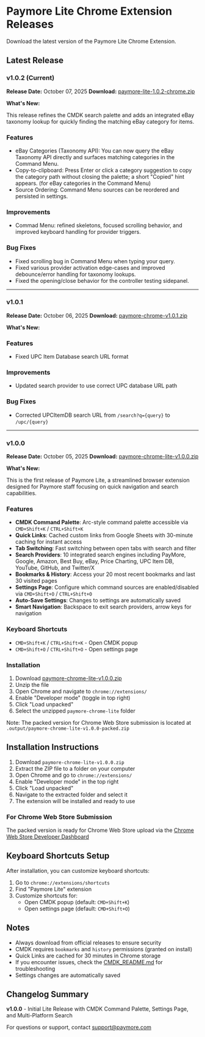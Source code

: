# Paymore Lite Chrome Extension Releases

Download the latest version of the Paymore Lite Chrome Extension.

## Latest Release

### v1.0.2 (Current)

**Release Date:** October 07, 2025
**Download:** [paymore-lite-1.0.2-chrome.zip](./paymore-lite-1.0.2-chrome.zip)

**What's New:**

This release refines the CMDK search palette and adds an integrated eBay taxonomy lookup for quickly finding the matching eBay category for items.

### Features

- eBay Categories (Taxonomy API): You can now query the eBay Taxonomy API directly and surfaces matching categories in the Command Menu.
- Copy-to-clipboard: Press Enter or click a category suggestion to copy the category path without closing the palette; a short "Copied" hint appears. (for eBay categories in the Command Menu)
- Source Ordering: Command Menu sources can be reordered and persisted in settings.

### Improvements

- Commad Menu: refined skeletons, focused scrolling behavior, and improved keyboard handling for provider triggers.

### Bug Fixes

- Fixed scrolling bug in Command Menu when typing your query.
- Fixed various provider activation edge-cases and improved debounce/error handling for taxonomy lookups.
- Fixed the opening/close behavior for the controller testing sidepanel.

---

### v1.0.1

**Release Date:** October 06, 2025
**Download:** [paymore-chrome-v1.0.1.zip](./paymore-chrome-v1.0.1.zip)

**What's New:**

### Features

- Fixed UPC Item Database search URL format

### Improvements

- Updated search provider to use correct UPC database URL path

### Bug Fixes

- Corrected UPCItemDB search URL from `/search?q={query}` to `/upc/{query}`

---

### v1.0.0

**Release Date:** October 05, 2025
**Download:** [paymore-chrome-lite-v1.0.0.zip](./paymore-chrome-lite-v1.0.0.zip)

**What's New:**

This is the first release of Paymore Lite, a streamlined browser extension designed for Paymore staff focusing on quick navigation and search capabilities.

### Features

- **CMDK Command Palette**: Arc-style command palette accessible via `CMD+Shift+K` / `CTRL+Shift+K`
- **Quick Links**: Cached custom links from Google Sheets with 30-minute caching for instant access
- **Tab Switching**: Fast switching between open tabs with search and filter
- **Search Providers**: 10 integrated search engines including PayMore, Google, Amazon, Best Buy, eBay, Price Charting, UPC Item DB, YouTube, GitHub, and Twitter/X
- **Bookmarks & History**: Access your 20 most recent bookmarks and last 30 visited pages
- **Settings Page**: Configure which command sources are enabled/disabled via `CMD+Shift+O` / `CTRL+Shift+O`
- **Auto-Save Settings**: Changes to settings are automatically saved
- **Smart Navigation**: Backspace to exit search providers, arrow keys for navigation

### Keyboard Shortcuts

- `CMD+Shift+K` / `CTRL+Shift+K` - Open CMDK popup
- `CMD+Shift+O` / `CTRL+Shift+O` - Open settings page

### Installation

1. Download [paymore-chrome-lite-v1.0.0.zip](./paymore-chrome-lite-v1.0.0.zip)
2. Unzip the file
3. Open Chrome and navigate to `chrome://extensions/`
4. Enable "Developer mode" (toggle in top right)
5. Click "Load unpacked"
6. Select the unzipped `paymore-chrome-lite` folder

Note: The packed version for Chrome Web Store submission is located at `.output/paymore-chrome-lite-v1.0.0-packed.zip`

## Installation Instructions

1. Download `paymore-chrome-lite-v1.0.0.zip`
2. Extract the ZIP file to a folder on your computer
3. Open Chrome and go to `chrome://extensions/`
4. Enable "Developer mode" in the top right
5. Click "Load unpacked"
6. Navigate to the extracted folder and select it
7. The extension will be installed and ready to use

### For Chrome Web Store Submission

The packed version is ready for Chrome Web Store upload via the [Chrome Web Store Developer Dashboard](https://chrome.google.com/webstore/devconsole)

## Keyboard Shortcuts Setup

After installation, you can customize keyboard shortcuts:

1. Go to `chrome://extensions/shortcuts`
2. Find "Paymore Lite" extension
3. Customize shortcuts for:
   - Open CMDK popup (default: `CMD+Shift+K`)
   - Open settings page (default: `CMD+Shift+O`)

## Notes

- Always download from official releases to ensure security
- CMDK requires `bookmarks` and `history` permissions (granted on install)
- Quick Links are cached for 30 minutes in Chrome storage
- If you encounter issues, check the [CMDK_README.md](../CMDK_README.md) for troubleshooting
- Settings changes are automatically saved

## Changelog Summary

**v1.0.0** - Initial Lite Release with CMDK Command Palette, Settings Page, and Multi-Platform Search

For questions or support, contact support@paymore.com
